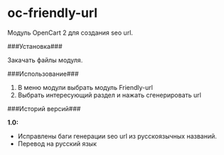 # oc-friendly-url
Модуль OpenCart 2 для создания seo url.

###Установка###

Закачать файлы модуля.

###Использование###

1. В меню модули выбрать модуль Friendly-url
2. Выбрать интересующий раздел и нажать сгенерировать url

###Историй версий###

**1.0:**

 - Исправлены баги генерации seo url из русскоязычных названий. 
 - Перевод на русский язык
